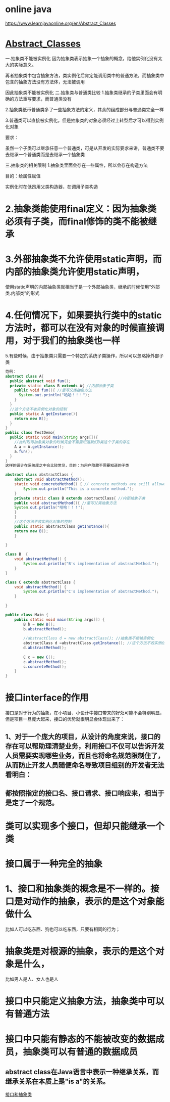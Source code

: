 # online java
https://www.learnjavaonline.org/en/Abstract_Classes

# [Abstract_Classes](https://www.toutiao.com/a6364714108365455617/)

一.抽象类不能被实例化
因为抽象类表示抽象一个抽象的概念，给他实例化没有太大的实际意义。

再者抽象类中包含抽象方法，类实例化后肯定能调用类中的普通方法，而抽象类中包含的抽象方法没有方法体，无法被调用

因此抽象类不能被实例化
二.抽象类与普通类比较
1.抽象类继承的子类里面会有明确的方法重写要求，而普通类没有

2.抽象类纸币普通类多了一些抽象方法的定义，其余的组成部分与普通类完全一样

3.普通类可以直接被实例化，但是抽象类的对象必须经过上转型后才可以得到实例化对象

要求：

虽然一个子类可以继承任意一个普通类，可是从开发的实际要求来讲，普通类不要去继承一个普通类而是去继承一个抽象类

三.抽象类的相关限制
1.抽象类里面会存在一些属性，所以会存在构造方法

目的：给属性赋值

实例化时在低昂用父类构造器，在调用子类构造

# 2.抽象类能使用final定义：因为抽象类必须有子类，而final修饰的类不能被继承

# 3.外部抽象类不允许使用static声明，而内部的抽象类允许使用static声明，
使用static声明的内部抽象类就相当于是一个外部抽象类，继承的时候使用“外部类.内部类”的形式

# 4.任何情况下，如果要执行类中的static方法时，都可以在没有对象的时候直接调用，对于我们的抽象类也一样

5.有些时候，由于抽象类只需要一个特定的系统子类操作，所以可以忽略掉外部子类
```java
范例：
abstract class A{
  public abstract void fun();
  private static class B extends A{ //内部抽象子类
    public void fun(){ //重写父类抽象方法
      System.out.println("哈哈！！！");
    }
  }
  //这个方法不收实例化对象的控制
  public static A getInstance(){
    return new B();
  }
}
public class TestDemo{
  public static void main(String args[]){
    //此时取得抽象类对象的时候完全不需要知道我们B类这个子类的存在
    A a = A.getInstance();
    a.fun();
  }
}
这样的设计在系统库之中会比较常见，目的：为用户隐藏不需要知道的子类

abstract class abstractClass { 
    abstract void abstractMethod(); 
    static void concreteMethod() { // concrete methods are still allowed in abstract classes 
        System.out.println("This is a concrete method."); 
    } 
    private static class B extends abstractClass{ //内部抽象子类
    public void abstractMethod(){ //重写父类抽象方法
    System.out.println("哈哈！！！");
    }
    }
    //这个方法不收实例化对象的控制
    public static abstractClass getInstance(){
    return new B();
    }
    
}

class B  { 
    void abstractMethod() { 
        System.out.println("B's implementation of abstractMethod."); 
    } 
}

class C extends abstractClass { 
    void abstractMethod() { 
        System.out.println("C's implementation of abstractMethod."); 
    } 
    
}

public class Main { 
    public static void main(String args[]) { 
        B b = new B(); 
        b.abstractMethod(); 
        
        //abstractClass d = new abstractClass(); //抽象类不能被实例化
        abstractClass d =abstractClass.getInstance(); //这个方法不收实例化对象的控制
        d.abstractMethod();
        
        C c = new C(); 
        c.abstractMethod(); 
        c.concreteMethod();
    } 
}
```
# 接口interface的作用
接口是对于行为的抽象，在小项目、小设计中接口带来的好处可能不会特别明显，但是项目一旦庞大起来，接口的优势就很明显会体现出来了：

## 1、对于一个庞大的项目，从设计的角度来说，接口的存在可以帮助理清楚业务，利用接口不仅可以告诉开发人员需要实现哪些业务，而且也将命名规范限制住了，从而防止开发人员随便命名导致项目组别的开发者无法看明白：
## 都按照指定的接口名、接口请求、接口响应来，相当于是定了一个规范。

# 类可以实现多个接口，但却只能继承一个类
# 接口属于一种完全的抽象

# 1、接口和抽象类的概念是不一样的。接口是对动作的抽象，表示的是这个对象能做什么
比如人可以吃东西、狗也可以吃东西，只要有相同的行为；

# 抽象类是对根源的抽象，表示的是这个对象是什么，
比如男人是人、女人也是人

# 接口中只能定义抽象方法，抽象类中可以有普通方法

# 接口中只能有静态的不能被改变的数据成员，抽象类可以有普通的数据成员

## abstract class在Java语言中表示一种继承关系，而继承关系在本质上是"is a"的关系。
[接口和抽象类](https://www.toutiao.com/a6655225820098855428/)
